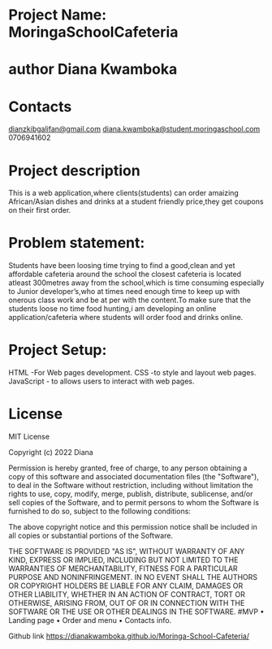 # Project Name: MoringaSchoolCafeteria
# author Diana Kwamboka
# Contacts 
   dianzkibgalifan@gmail.com
   diana.kwamboka@student.moringaschool.com
   0706941602


# Project description
This is a  web application,where clients(students) can order amaizing African/Asian dishes and drinks at a student friendly price,they get coupons on their first order.
# Problem statement:
Students have been loosing time trying to find a good,clean and yet affordable cafeteria around the school the closest cafeteria is located atleast 300metres away from the school,which is time consuming especially to Junior developer’s,who at times need enough time to keep up with onerous class work and be at per with the content.To make sure that the students loose no time food hunting,i am developing an online application/cafeteria where  students will order food and drinks online.

# Project Setup:
HTML -For Web pages development.
CSS -to style and layout web pages.
JavaScript - to allows users to interact with web pages.
  
# License
MIT License

Copyright (c) 2022 Diana

Permission is hereby granted, free of charge, to any person obtaining a copy
of this software and associated documentation files (the "Software"), to deal
in the Software without restriction, including without limitation the rights
to use, copy, modify, merge, publish, distribute, sublicense, and/or sell
copies of the Software, and to permit persons to whom the Software is
furnished to do so, subject to the following conditions:

The above copyright notice and this permission notice shall be included in all
copies or substantial portions of the Software.

THE SOFTWARE IS PROVIDED "AS IS", WITHOUT WARRANTY OF ANY KIND, EXPRESS OR
IMPLIED, INCLUDING BUT NOT LIMITED TO THE WARRANTIES OF MERCHANTABILITY,
FITNESS FOR A PARTICULAR PURPOSE AND NONINFRINGEMENT. IN NO EVENT SHALL THE
AUTHORS OR COPYRIGHT HOLDERS BE LIABLE FOR ANY CLAIM, DAMAGES OR OTHER
LIABILITY, WHETHER IN AN ACTION OF CONTRACT, TORT OR OTHERWISE, ARISING FROM,
OUT OF OR IN CONNECTION WITH THE SOFTWARE OR THE USE OR OTHER DEALINGS IN THE
SOFTWARE.
#MVP
    • Landing page
    • Order  and menu
    • Contacts info.

Github link
https://dianakwamboka.github.io/Moringa-School-Cafeteria/
